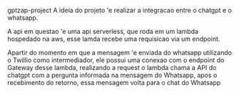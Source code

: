 gptzap-project
A ideia do projeto 'e realizar a integracao entre o chatgpt e o whatsapp.

A api em questao 'e uma api serverless, que roda em um lambda hospedado na aws, esse lamda recebe uma requisicao via um endpoint.

Apartir do momento em que a mensagem 'e enviada do whatsapp utilizando o Twillio como intermediador, ele possui uma conexao com o endpoint do Gateway desse lambda, realizando a request o lambda chama a API do chatgpt com a pergunta informada na mensagem do Whatsapp, apos o recebimento do retorno, essa mensagem volta para o chat do Whatsapp
